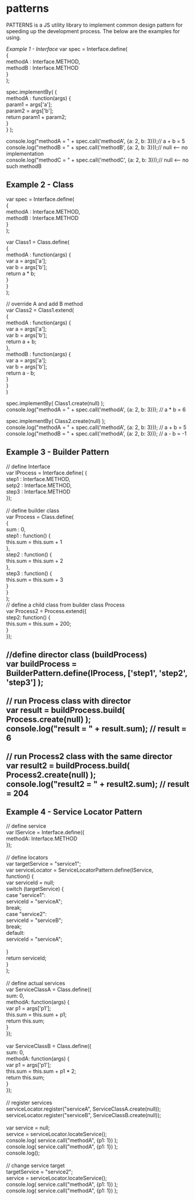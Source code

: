 # patterns
PATTERNS is a JS utility library to implement common design pattern for speeding up the development process. The below are the examples for using.

*Example 1 - Interface*
var spec = Interface.define(<br/>
{<br/>
methodA : Interface.METHOD,<br/>
methodB : Interface.METHOD<br/>
}<br/>
);<br/>

spec.implementBy( {<br/>
methodA : function(args) {<br/>
param1 = args['a'];<br/>
param2 = args['b'];<br/>
return param1 + param2;<br/>
}<br/>
} );<br/>

console.log("methodA = " + spec.call('methodA', {a: 2, b: 3}));// a + b = 5<br/>
console.log("methodB = " + spec.call('methodB', {a: 2, b: 3}));// null <-- no implementation<br/>
console.log("methodC = " + spec.call('methodC', {a: 2, b: 3}));// null <-- no such methodB<br/>

Example 2 - Class
-----------------
var spec = Interface.define(<br/>
{<br/>
methodA : Interface.METHOD,<br/>
methodB : Interface.METHOD<br/>
}<br/>
);<br/>

var Class1 = Class.define(<br/>
{<br/>
methodA : function(args) {<br/>
var a = args['a'];<br/>
var b = args['b'];<br/>
return a * b;<br/>
}<br/>
}<br/>
);<br/>

// override A and add B method<br/>
var Class2 = Class1.extend(<br/>
{<br/>
methodA : function(args) {<br/>
var a = args['a'];<br/>
var b = args['b'];<br/>
return a + b;<br/>
},<br/>
methodB : function(args) {<br/>
var a = args['a'];<br/>
var b = args['b'];<br/>
return a - b;<br/>
}<br/>
}<br/>
)<br/>

spec.implementBy( Class1.create(null) );<br/>
console.log("methodA = " + spec.call('methodA', {a: 2, b: 3})); // a * b = 6<br/>

spec.implementBy( Class2.create(null) );<br/>
console.log("methodA = " + spec.call('methodA', {a: 2, b: 3})); // a + b = 5<br/>
console.log("methodB = " + spec.call('methodA', {a: 2, b: 3})); // a - b = -1<br/>

Example 3 - Builder Pattern
---------------------------
// define Interface<br/>
var IProcess = Interface.define( {<br/>
step1 : Interface.METHOD,<br/>
setp2 : Interface.METHOD,<br/>
step3 : Interface.METHOD<br/>
});<br/>
<br/>
// define builder class<br/>
var Process = Class.define(<br/>
{<br/>
sum : 0,<br/>
step1 : function() {<br/>
this.sum = this.sum + 1<br/>
},<br/>
step2 : function() {<br/>
this.sum = this.sum + 2<br/>
},<br/>
step3 : function() {<br/>
this.sum = this.sum + 3<br/>
}<br/>
}<br/>
);<br/>
// define a child class from builder class Process<br/>
var Process2 = Process.extend({<br/>
step2: function() {<br/>
this.sum = this.sum + 200;<br/>
}<br/>
});<br/>

//define director class (buildProcess)<br/>
var buildProcess = BuilderPattern.define(IProcess, ['step1', 'step2', 'step3'] );<br/>
<br/>
// run Process class with director<br/>
var result = buildProcess.build( Process.create(null) );<br/>
console.log("result = " + result.sum); // result = 6<br/>
<br/>
// run Process2 class with the same director<br/>
var result2 = buildProcess.build( Process2.create(null) );<br/>
console.log("result2 = " + result2.sum);  // result = 204<br/>
<br/>
Example 4 - Service Locator Pattern
-----------------------------------
// define service<br/>var IService = Interface.define({<br>
 methodA: Interface.METHOD<br>
});<br>
<br>
// define locators<br>
var targetService = "service1";<br>var serviceLocator = ServiceLocatorPattern.define(IService,<br>
 function() {<br>
  var serviceId = null;<br>
  switch (targetService) {<br>
case "service1":<br>
 serviceId = "serviceA";<br>
 break;<br>
case "service2":<br>
 serviceId = "serviceB";<br>
 break;<br>
default:<br>
 serviceId = "serviceA";<br>
<br>
  }<br>
  return serviceId;<br>
 }<br>
);<br>
<br>
// define actual services<br>
var ServiceClassA = Class.define({<br>
 sum: 0,<br>
 methodA: function(args) {<br>
  var p1 = args['p1'];<br>
  this.sum = this.sum + p1;<br>
  return this.sum;<br>
 }<br>
});<br>
<br>
var ServiceClassB = Class.define({<br>
 sum: 0,<br>
 methodA: function(args) {<br>
  var p1 = args['p1'];<br>
  this.sum = this.sum + p1 * 2;<br>
  return this.sum;<br>
 }<br>
});<br>
<br>
// register services<br>
serviceLocator.register("serviceA", ServiceClassA.create(null));<br>
serviceLocator.register("serviceB", ServiceClassB.create(null));<br>
<br>
var service = null;<br>
service = serviceLocator.locateService();<br>
console.log( service.call("methodA", {p1: 1}) );<br>
console.log( service.call("methodA", {p1: 1}) );<br>
console.log();<br>
<br>
// change service target<br>
targetService = "service2";<br>
service = serviceLocator.locateService();<br>
console.log( service.call("methodA", {p1: 1}) );<br>
console.log( service.call("methodA", {p1: 1}) );<br>
